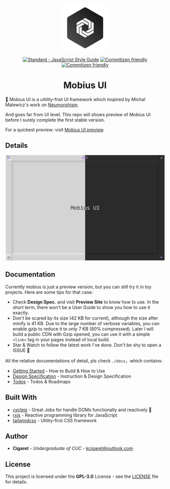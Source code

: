 <p align="center">
  <a href="#" target="_blank" rel="noopener noreferrer">
    <img width="150" src="./public/assets/thoughts-daily.jpg" alt="Thoughts Daily Logo"/>
  </a>
</p>

<p align="center">
  <a href="https://standardjs.com"><img src="https://img.shields.io/badge/code_style-standard-brightgreen.svg" alt="Standard - JavaScript Style Guide"></a>
  <a href="http://commitizen.github.io/cz-cli/"><img src="https://img.shields.io/badge/commitizen-friendly-brightgreen.svg" alt="Commitizen friendly"></a>
  <a href="https://www.jsdelivr.com/package/gh/we-mobius/mobius-ui"><img src="https://data.jsdelivr.com/v1/package/gh/we-mobius/mobius-ui/badge" alt="Commitizen friendly"></a>
</p>

<h1 align="center">Mobius UI</h1>

🎨 Mobius UI is a uitility-frist UI framework which inspired by Michal Malewicz's work on [Neumorphism](https://uxdesign.cc/neumorphism-in-user-interfaces-b47cef3bf3a6).

And goes far from UI level. This repo will shows preview of Mobius UI before I surely complete the first stable version.

For a quickest preview: visit [Mobius UI preview](https://we-mobius.github.io/mobius-ui/dist/).

## Details

![Mobius UI Preview Release 20200406](./public/assets/mobiusui-preview-hybrid-20200406.png)

## Documentation

Currently mobius is just a preview version, but you can still try it in toy projects. Here are some tips for that case:

- Check **Design Spec.** and visit **Preview Site** to know how to use. In the short term, there won't be a User Guide to show you how to use it exactly.
- Don't be scared by its size (42 KB for current), although the size after minify is 41 KB. Due to the large number of verbose variables, you can enable gzip to reduce it to only 7 KB (80% compressed). Later I will build a public CDN with Gzip opened, you can use it with a simple `<link>` tag in your pages instead of local build.
- Star & Watch to follow the latest work I've done. Don't be shy to open a ISSUE 🤗

All the relative documentations of detail, pls check `./docs`，which contains:

- [Getting Started](./docs/getting_started.md) - How to Build & How to Use
- [Design Specification](./docs/design_specification.md) - Instruction & Design Specification
- [Todos](./docs/todos.md) - Todos & Roadmaps

## Built With

- [cyclejs](https://github.com/cyclejs/cyclejs) - Great Jobs for handle DOMs functionally and reactively 🤞
- [rxjs](https://github.com/ReactiveX/rxjs) - Reactive programming library for JavaScript
- [tailwindcss](https://github.com/tailwindcss/tailwindcss) - Utility-first CSS framework

## Author

- **Cigaret** - *Undergraduate of CUC* - kcigaret@outlook.com

## License

This project is licensed under the **GPL-3.0** License - see the [LICENSE](LICENSE) file for details.
